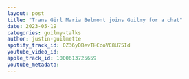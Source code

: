 ```yaml
---
layout: post
title: "Trans Girl Maria Belmont joins Guilmy for a chat"
date: 2023-05-19
categories: guilmy-talks
author: justin-guilmette
spotify_track_id: 0Z36yDBevTHCcoVC8U75Id
youtube_video_id: 
apple_track_id: 1000613725659
youtube_metadata: 
---
```

